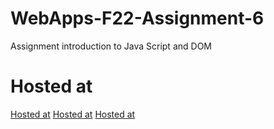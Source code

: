 # WebApps-F22-Assignment-6
Assignment introduction to Java Script and DOM
# Hosted at
[Hosted at]( https://44-563-web-apps-f22.github.io/44563-webapps-assignment-6-kodhandampriyankareddy/musician.html)
[Hosted at]( https://44-563-web-apps-f22.github.io/44563-webapps-assignment-6-kodhandampriyankareddy/discount.html)
[Hosted at]( https://44-563-web-apps-f22.github.io/44563-webapps-assignment-6-kodhandampriyankareddy/vacation.html)